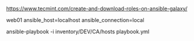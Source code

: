 

https://www.tecmint.com/create-and-download-roles-on-ansible-galaxy/

web01 ansible_host=localhost ansible_connection=local

ansible-playbook -i inventory/DEV/CA/hosts playbook.yml 
